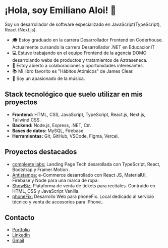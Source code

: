 # ¡Hola, soy Emiliano Aloi! 👋

Soy un desarrollador de software especializado en JavaScript(TypeScript), React (Next.js).


- 🎓 Estoy graduado en la carrera Desarrollador Frontend en Coderhouse. Actualmente cursando la carrera Desarrollador .NET en EducacionIT
- 💻 Estuve trabajando en el equipo Frontend de la agencia DOMO desarrolando webs de productos y tratamientos de Aztraseneca.
- 🤝 Estoy abierto a colaboraciones y oportunidades interesantes.
- 📚 Mi libro favorito es "Hábitos Atómicos" de James Clear.
- 🎵 Soy un apasionado de la música.

## Stack tecnológico que suelo utilizar en mis proyectos

- **Frontend:** HTML, CSS, JavaScript, TypeScript, React.js, Next.js, Tailwind CSS.
- **Backend:**  Node.js, Express, .NET, C#.
- **Bases de datos:** MySQL, Firebase.
- **Herramientas:** Git, GitHub, VSCode, Figma, Vercel.

## Proyectos destacados

- [compleete labs:](https://landing-page-ea.vercel.app) Landing Page Tech desarollada con TypeScript, React, Bootstrap y Framer Motion .
- [Antistampa:](https://antistampa.netlify.app) e-Commerce desarrollado con React JS, MaterialUI, Firebase y Node para una marca de ropa.
- [ShowBiz:](https://emilianoaloi.github.io/ShowBiz/index.html) Plataforma de venta de tickets para recitales.
Contruido en HTML, CSS y JavaScript Vanilla. 
- [phoneFix:](https://phonefix.netlify.app) Desarrollo Web para phoneFix. Local dedicado al servicio técnico y venta de accesorios para iPhone..

## Contacto

- [Portfolio](https://portfolio-emilianoaloi.vercel.app/)
- [LinkedIn](https://www.linkedin.com/in/emilianoaloi/)
- [Gmail](mailto:emilianoaloi.dev@gmail.com)


